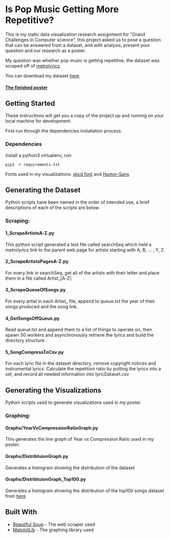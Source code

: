 # Is Pop Music Getting More Repetitive?

This is my static data visualization research assignment for "Grand Challenges in Computer science", this project asked us to pose a question that can be answered from a dataset, and with analysis, present your question and our research as a poster.

My question was whether pop music is getting repetitive, the dataset was scraped off of [metrolyrics](http://www.metrolyrics.com/).

You can download my dataset [here](lyricDataset.csv).

#### [The finished poster](Poster_A4.pdf)

## Getting Started

These instructions will get you a copy of the project up and running on your local machine for development.

First run through the dependencies installation process.

### Dependencies

install a python3 virtualenv, run: 
```
pip3 -r requirements.txt
```

Fonts used in my visualizations: [xkcd font](fonts/xkcd.ttf) and [Humor-Sans](fonts/Humor-Sans.ttf)

## Generating the Dataset

Python scripts have been named in the order of intended use, a brief descriptions of each of the scripts are below.

### Scraping:

#### 1_ScrapeArtistsA-Z.py
This python script generated a text file called searchSeq which held a metrolyrics link to the parent web page for artists starting with A, B, ... , Y,  Z. 

#### 2_ScrapeArtistsPagesA-Z.py
For every link in searchSeq, get all of the artists with their letter and place them in a file called Artist_[A-Z]

#### 3_ScrapeQueueOfSongs.py
For every artist in each Artist_ file, append to queue.txt the year of their songs produced and the song link.

#### 4_GetSongsOffQueue.py
Read queue.txt and append them to a list of things to operate on, then spawn 50 workers and asynchronously retrieve the lyrics and build the directory structure.

#### 5_SongCompressToCsv.py
For each lyric file in the dataset directory, remove copyright notices and instrumental lyrics. Calculate the repetition ratio by putting the lyrics into a set, and record all needed information into lyricDataset.csv

## Generating the Visualizations

Python scripts used to generate visualizations used in my poster.

### Graphing:

#### Graphs/YearVsCompressionRatioGraph.py
This generates the line graph of Year vs Compression Ratio used in my poster.

#### Graphs/DistribtuionGraph.py
Generates a histogram showing the distribution of the dataset

#### Graphs/DistribtuionGraph_Top100.py
Generates a histogram showing the distribution of the top100 songs dataset from [here](https://github.com/walkerkq/musiclyrics/blob/master/billboard_lyrics_1964-2015.csv)

## Built With

* [Beautiful Soup](https://www.crummy.com/software/BeautifulSoup/) - The web scraper used
* [MatplotLib](https://matplotlib.org/) - The graphing library used
